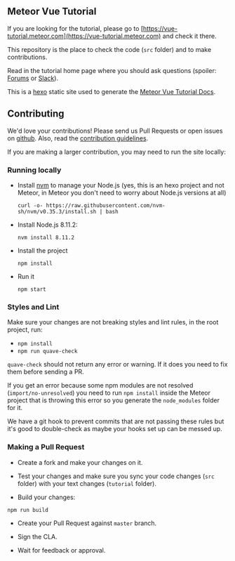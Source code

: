 ## Meteor Vue Tutorial

If you are looking for the tutorial, please go to [https://vue-tutorial.meteor.com](https://vue-tutorial.meteor.com) and check it there. 

This repository is the place to check the code (`src` folder) and to make contributions. 

Read in the tutorial home page where you should ask questions (spoiler: [Forums](https://forums.meteor.com) or [Slack](https://join.slack.com/t/meteor-community/shared_invite/enQtODA0NTU2Nzk5MTA3LWY5NGMxMWRjZDgzYWMyMTEyYTQ3MTcwZmU2YjM5MTY3MjJkZjQ0NWRjOGZlYmIxZjFlYTA5Mjg4OTk3ODRiOTc)).

This is a [hexo](https://hexo.io) static site used to generate the [Meteor Vue Tutorial Docs](https://vue-tutorial.meteor.com).

## Contributing

We'd love your contributions! Please send us Pull Requests or open issues on [github](https://github.com/meteor/react-tutorial). Also, read the [contribution guidelines](https://github.com/meteor/docs/blob/master/Contributing.md).

If you are making a larger contribution, you may need to run the site locally:

### Running locally

- Install [nvm](https://github.com/nvm-sh/nvm) to manage your Node.js (yes, this is an hexo project and not Meteor, in Meteor you don't need to worry about Node.js versions at all)

  `curl -o- https://raw.githubusercontent.com/nvm-sh/nvm/v0.35.3/install.sh | bash`
- Install Node.js 8.11.2:

  `nvm install 8.11.2`
  
- Install the project

  `npm install`

- Run it

  `npm start`
  
### Styles and Lint

Make sure your changes are not breaking styles and lint rules, in the root project, run:

  - `npm install`
  - `npm run quave-check`
  
`quave-check` should not return any error or warning. If it does you need to fix them before sending a PR.

If you get an error because some npm modules are not resolved (`import/no-unresolved`) you need to run `npm install` inside the Meteor project that is throwing this error so you generate the `node_modules` folder for it.

We have a git hook to prevent commits that are not passing these rules but it's good to double-check as maybe your hooks set up can be messed up.
  
### Making a Pull Request

- Create a fork and make your changes on it.

- Test your changes and make sure you sync your code changes (`src` folder) with your text changes (`tutorial` folder).

- Build your changes:

`npm run build`

- Create your Pull Request against `master` branch.

- Sign the CLA.

- Wait for feedback or approval.
